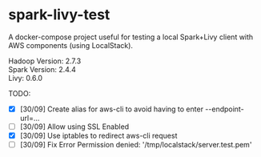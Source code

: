 # spark-livy-test

A docker-compose project useful for testing a local Spark+Livy client with AWS components (using LocalStack).  
  
Hadoop Version: 2.7.3  
Spark Version: 2.4.4  
Livy: 0.6.0  
  
TODO:
 - [X] [30/09] Create alias for aws-cli to avoid having to enter --endpoint-url=...
 - [ ] [30/09] Allow using SSL Enabled
 - [X] [30/09] Use iptables to redirect aws-cli request
 - [ ] [30/09] Fix Error Permission denied: '/tmp/localstack/server.test.pem' 
